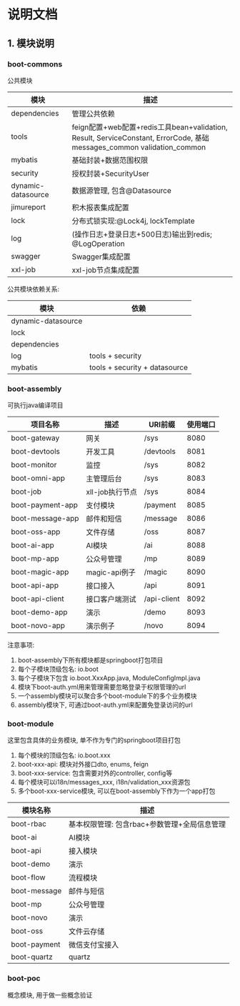 # 说明文档
## 1. 模块说明

### boot-commons
公共模块

| 模块                 | 描述                                                                                                            |
|--------------------|---------------------------------------------------------------------------------------------------------------|
| dependencies       | 管理公共依赖                                                                                                        |
| tools              | feign配置+web配置+redis工具bean+validation, Result, ServiceConstant, ErrorCode, 基础messages_common validation_common |
| mybatis            | 基础封装+数据范围权限                                                                                                   |
| security           | 授权封装+SecurityUser                                                                                             |
| dynamic-datasource | 数据源管理, 包含@Datasource                                                                                          |
| jimureport         | 积木报表集成配置                                                                                                      |
| lock               | 分布式锁实现:@Lock4j, lockTemplate                                                                                  |
| log                | (操作日志+登录日志+500日志)输出到redis; @LogOperation                                                                      |
| swagger            | Swagger集成配置                                                                                                   |
| xxl-job            | xxl-job节点集成配置                                                                                                 |

公共模块依赖关系:

| 模块                 | 依赖                            |
|--------------------|-------------------------------|
| dynamic-datasource |                               |
| lock               |                               |
| dependencies       |                               |
| log                | tools + security              |
| mybatis            | tools + security + datasource |`

### boot-assembly
可执行java编译项目

| 项目名称             | 描述          | URI前缀       | 使用端口 |
|------------------|-------------|-------------|------|
| boot-gateway     | 网关          | /sys        | 8080 |
| boot-devtools    | 开发工具        | /devtools   | 8081 |
| boot-monitor     | 监控          | /sys        | 8082 |
| boot-omni-app    | 主管理后台       | /sys        | 8083 |
| boot-job         | xll-job执行节点 | /sys        | 8084 |
| boot-payment-app | 支付模块        | /payment    | 8085 |
| boot-message-app | 邮件和短信       | /message    | 8086 |
| boot-oss-app     | 文件存储        | /oss        | 8087 |
| boot-ai-app      | AI模块        | /ai         | 8088 |
| boot-mp-app      | 公众号管理       | /mp         | 8089 |
| boot-magic-app   | magic-api例子 | /magic      | 8090 |
| boot-api-app     | 接口接入        | /api        | 8091 |
| boot-api-client  | 接口客户端测试     | /api-client | 8092 |
| boot-demo-app    | 演示          | /demo       | 8093 |
| boot-novo-app    | 演示例子        | /novo       | 8094 |

注意事项:
1. boot-assembly下所有模块都是springboot打包项目  
2. 每个子模块顶级包名: io.boot
3. 每个子模块下包含 io.boot.XxxApp.java, ModuleConfigImpl.java
4. 模块下boot-auth.yml用来管理需要忽略登录于权限管理的url
5. 一个assembly模块可以聚合多个boot-module下的多个业务模块
6. assembly模块下, 可通过boot-auth.yml来配置免登录访问的url


### boot-module
这里包含具体的业务模块, 单不作为专门的springboot项目打包
1. 每个模块的顶级包名: io.boot.xxx  
2. boot-xxx-api: 模块对外接口dto, enums, feign     
3. boot-xxx-service: 包含需要对外的controller, config等   
4. 每个模块可以i18n/messages_xxx, i18n/validation_xxx资源包   
5. 多个boot-xxx-service模块, 可以在boot-assembly下作为一个app打包  

| 模块名称         | 描述                         |
|--------------|----------------------------|
| boot-rbac    | 基本权限管理: 包含rbac+参数管理+全局信息管理 |
| boot-ai      | AI模块                       |
| boot-api     | 接入模块                       |
| boot-demo    | 演示                         |
| boot-flow    | 流程模块                       |
| boot-message | 邮件与短信                      |
| boot-mp      | 公众号管理                      |
| boot-novo    | 演示                         |
| boot-oss     | 文件云存储                      |
| boot-payment | 微信支付宝接入                    |
| boot-quartz  | quartz                     |

### boot-poc
概念模块, 用于做一些概念验证

